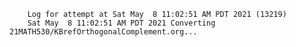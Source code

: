         Log for attempt at Sat May  8 11:02:51 AM PDT 2021 (13219)
        Sat May  8 11:02:51 AM PDT 2021 Converting 21MATH530/KBrefOrthogonalComplement.org...
